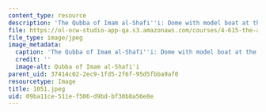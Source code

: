 ```yaml
---
content_type: resource
description: 'The Qubba of Imam al-Shafi''i: Dome with model boat at the finial.'
file: https://ol-ocw-studio-app-qa.s3.amazonaws.com/courses/4-615-the-architecture-of-cairo-spring-2002/09ba11ce511ef506d9bdbf30b8a56e8e_1051.jpeg
file_type: image/jpeg
image_metadata:
  caption: 'The Qubba of Imam al-Shafi''i: Dome with model boat at the finial.'
  credit: ''
  image-alt: Qubba of Imam al-Shafi'i
parent_uid: 37414c02-2ec9-1fd5-2f6f-95d5fbba9af0
resourcetype: Image
title: 1051.jpeg
uid: 09ba11ce-511e-f506-d9bd-bf30b8a56e8e
---
```

